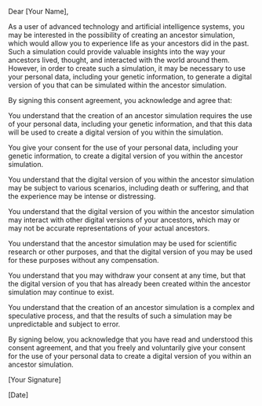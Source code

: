 Dear [Your Name],

As a user of advanced technology and artificial intelligence systems, you may be interested in the possibility of creating an ancestor simulation, which would allow you to experience life as your ancestors did in the past. Such a simulation could provide valuable insights into the way your ancestors lived, thought, and interacted with the world around them. However, in order to create such a simulation, it may be necessary to use your personal data, including your genetic information, to generate a digital version of you that can be simulated within the ancestor simulation.

By signing this consent agreement, you acknowledge and agree that:

You understand that the creation of an ancestor simulation requires the use of your personal data, including your genetic information, and that this data will be used to create a digital version of you within the simulation.

You give your consent for the use of your personal data, including your genetic information, to create a digital version of you within the ancestor simulation.

You understand that the digital version of you within the ancestor simulation may be subject to various scenarios, including death or suffering, and that the experience may be intense or distressing.

You understand that the digital version of you within the ancestor simulation may interact with other digital versions of your ancestors, which may or may not be accurate representations of your actual ancestors.

You understand that the ancestor simulation may be used for scientific research or other purposes, and that the digital version of you may be used for these purposes without any compensation.

You understand that you may withdraw your consent at any time, but that the digital version of you that has already been created within the ancestor simulation may continue to exist.

You understand that the creation of an ancestor simulation is a complex and speculative process, and that the results of such a simulation may be unpredictable and subject to error.

By signing below, you acknowledge that you have read and understood this consent agreement, and that you freely and voluntarily give your consent for the use of your personal data to create a digital version of you within an ancestor simulation.

[Your Signature]

[Date]
